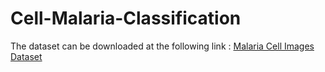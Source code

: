 # Cell-Malaria-Classification

The dataset can be downloaded at the following link : [Malaria Cell Images Dataset](https://www.kaggle.com/iarunava/cell-images-for-detecting-malaria)
